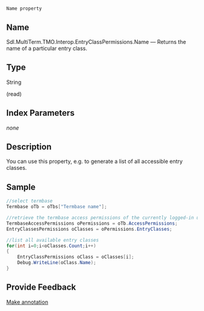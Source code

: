 

# 
    Name property



## Name

Sdl.MultiTerm.TMO.Interop.EntryClassPermissions.Name —          Returns the name of a particular entry class.



## Type

String

(read)



## Index Parameters
*none*


## Description



You can use this property, e.g. to generate a list of all accessible entry classes.



## Sample


```cs
//select termbase
Termbase oTb = oTbs["Termbase name"];

//retrieve the termbase access permissions of the currently logged-in user
TermbaseAccessPermissions oPermissions = oTb.AccessPermissions;
EntryClassesPermissions oClasses = oPermissions.EntryClasses;

//list all available entry classes
for(int i=0;i<oClasses.Count;i++)
{
   	EntryClassPermissions oClass = oClasses[i];
   	Debug.WriteLine(oClass.Name);
}
```



## Provide Feedback

[Make annotation](mailto:sdk-feedback@sdl.com&amp;subject=Reference%20for%20Sdl.MultiTerm.TMO.Interop.EntryClassPermissions.Name)

